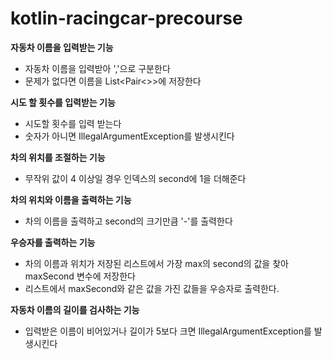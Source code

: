# kotlin-racingcar-precourse

**자동차 이름을 입력받는 기능**
 - 자동차 이름을 입력받아 ','으로 구분한다
 - 문제가 없다면 이름을 List<Pair<>>에 저장한다

**시도 할 횟수를 입력받는 기능**
 - 시도할 횟수를 입력 받는다
 - 숫자가 아니면 IllegalArgumentException를 발생시킨다

**차의 위치를 조절하는 기능**
 - 무작위 값이 4 이상일 경우 인덱스의 second에  1을 더해준다

**차의 위치와 이름을 출력하는 기능**
 - 차의 이름을 출력하고 second의 크기만큼 '-'를 출력한다

**우승자를 출력하는 기능**
 - 차의 이름과 위치가 저장된 리스트에서 가장 max의 second의 값을 찾아 maxSecond 변수에 저장한다
 - 리스트에서 maxSecond와 같은 값을 가진 값들을 우승자로 출력한다.

**자동차 이름의 길이를 검사하는 기능**
- 입력받은 이름이 비어있거나 길이가 5보다 크면 IllegalArgumentException를 발생시킨다

